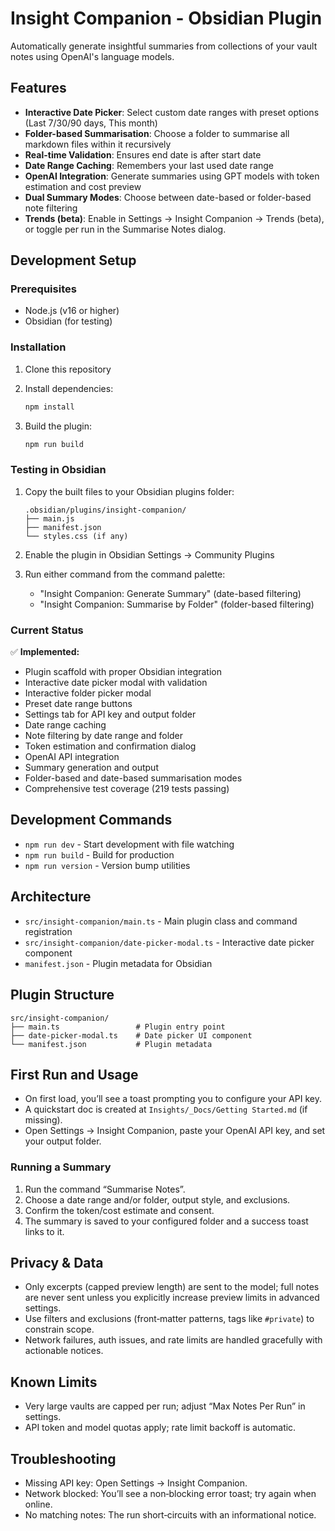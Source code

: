 # Insight Companion - Obsidian Plugin

Automatically generate insightful summaries from collections of your vault notes using OpenAI's language models.

## Features

- **Interactive Date Picker**: Select custom date ranges with preset options (Last 7/30/90 days, This month)
- **Folder-based Summarisation**: Choose a folder to summarise all markdown files within it recursively
- **Real-time Validation**: Ensures end date is after start date
- **Date Range Caching**: Remembers your last used date range
- **OpenAI Integration**: Generate summaries using GPT models with token estimation and cost preview
- **Dual Summary Modes**: Choose between date-based or folder-based note filtering
- **Trends (beta)**: Enable in Settings → Insight Companion → Trends (beta), or toggle per run in the Summarise Notes dialog.

## Development Setup

### Prerequisites
- Node.js (v16 or higher)
- Obsidian (for testing)

### Installation

1. Clone this repository
2. Install dependencies:
   ```bash
   npm install
   ```

3. Build the plugin:
   ```bash
   npm run build
   ```

### Testing in Obsidian

1. Copy the built files to your Obsidian plugins folder:
   ```
   .obsidian/plugins/insight-companion/
   ├── main.js
   ├── manifest.json
   └── styles.css (if any)
   ```

2. Enable the plugin in Obsidian Settings → Community Plugins

3. Run either command from the command palette:
   - "Insight Companion: Generate Summary" (date-based filtering)
   - "Insight Companion: Summarise by Folder" (folder-based filtering)

### Current Status

✅ **Implemented:**
- Plugin scaffold with proper Obsidian integration
- Interactive date picker modal with validation
- Interactive folder picker modal
- Preset date range buttons
- Settings tab for API key and output folder
- Date range caching
- Note filtering by date range and folder
- Token estimation and confirmation dialog
- OpenAI API integration
- Summary generation and output
- Folder-based and date-based summarisation modes
- Comprehensive test coverage (219 tests passing)

## Development Commands

- `npm run dev` - Start development with file watching
- `npm run build` - Build for production
- `npm run version` - Version bump utilities

## Architecture

- `src/insight-companion/main.ts` - Main plugin class and command registration
- `src/insight-companion/date-picker-modal.ts` - Interactive date picker component
- `manifest.json` - Plugin metadata for Obsidian

## Plugin Structure

```
src/insight-companion/
├── main.ts                 # Plugin entry point
├── date-picker-modal.ts    # Date picker UI component
└── manifest.json           # Plugin metadata
``` 

## First Run and Usage

- On first load, you’ll see a toast prompting you to configure your API key.
- A quickstart doc is created at `Insights/_Docs/Getting Started.md` (if missing).
- Open Settings → Insight Companion, paste your OpenAI API key, and set your output folder.

### Running a Summary
1. Run the command “Summarise Notes”.
2. Choose a date range and/or folder, output style, and exclusions.
3. Confirm the token/cost estimate and consent.
4. The summary is saved to your configured folder and a success toast links to it.

## Privacy & Data

- Only excerpts (capped preview length) are sent to the model; full notes are never sent unless you explicitly increase preview limits in advanced settings.
- Use filters and exclusions (front‑matter patterns, tags like `#private`) to constrain scope.
- Network failures, auth issues, and rate limits are handled gracefully with actionable notices.

## Known Limits

- Very large vaults are capped per run; adjust “Max Notes Per Run” in settings.
- API token and model quotas apply; rate limit backoff is automatic.

## Troubleshooting

- Missing API key: Open Settings → Insight Companion.
- Network blocked: You’ll see a non‑blocking error toast; try again when online.
- No matching notes: The run short‑circuits with an informational notice.